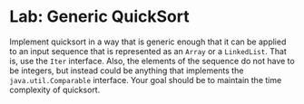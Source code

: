 # Lab: Generic QuickSort

Implement quicksort in a way that is generic enough that it can be applied to an input 
sequence that is represented as an `Array` or a `LinkedList`.
That is, use the `Iter` interface. Also, the elements of the sequence do not have to
be integers, but instead could be anything that implements the `java.util.Comparable`
interface. Your goal should be to maintain the time complexity of quicksort.

 
